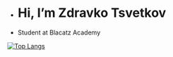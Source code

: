 - # Hi, I’m Zdravko Tsvetkov
- Student at Blacatz Academy

[![Top Langs](https://github-readme-stats.vercel.app/api/top-langs/?username=zdravkoTsvetkov&compact=true)](https://github.com/anuraghazra/github-readme-stats)
